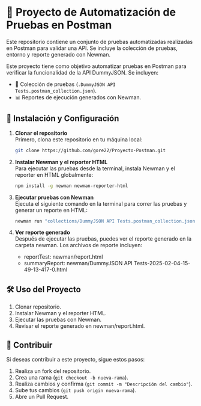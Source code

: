 # 📌 Proyecto de Automatización de Pruebas en Postman 

Este repositorio contiene un conjunto de pruebas automatizadas realizadas en Postman para validar una API. Se incluye la colección de pruebas, entorno y reporte generado con Newman.

Este proyecto tiene como objetivo automatizar pruebas en Postman para verificar la funcionalidad de la API DummyJSON. Se incluyen:

- 📂 Colección de pruebas (`.DummyJSON API Tests.postman_collection.json`).
- 📊 Reportes de ejecución generados con Newman.

## 🚀 Instalación y Configuración

1. **Clonar el repositorio**  
   Primero, clona este repositorio en tu máquina local:
   ```bash
   git clone https://github.com/gore22/Proyecto-Postman.git
   ```

2. **Instalar Newman y el reporter HTML**  
   Para ejecutar las pruebas desde la terminal, instala Newman y el reporter en HTML globalmente:  
   ```bash
   npm install -g newman newman-reporter-html
   ```

3. **Ejecutar pruebas con Newman**  
   Ejecuta el siguiente comando en la terminal para correr las pruebas y generar un reporte en HTML:  
   ```bash
   newman run "collections/DummyJSON API Tests.postman_collection.json" -r html --reporter-html-export newman/report.html
   ```

4. **Ver reporte generado**  
   Después de ejecutar las pruebas, puedes ver el reporte generado en la carpeta newman. Los archivos de reporte incluyen:
   - reportTest: newman/report.html
   - summaryReport: newman/DummyJSON API Tests-2025-02-04-15-49-13-417-0.html

## 🛠 Uso del Proyecto

1. Clonar repositorio.  
2. Instalar Newman y el reporter HTML.
3. Ejecutar las pruebas con Newman.
4. Revisar el reporte generado en newman/report.html.

## 🤝 Contribuir

Si deseas contribuir a este proyecto, sigue estos pasos:

1. Realiza un fork del repositorio.
2. Crea una rama (`git checkout -b nueva-rama`).
3. Realiza cambios y confirma (`git commit -m "Descripción del cambio"`).
4. Sube tus cambios (`git push origin nueva-rama`).
5. Abre un Pull Request.
